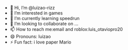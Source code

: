 - 👋 Hi, I’m @luizao-rizz
- 👀 I’m interested in games
- 🌱 I’m currently learning speedrun
- 💞️ I’m looking to collaborate on ...
- 📫 How to reach me:email and roblox:luis_otaviopro20
- 😄 Pronouns: luizao
- ⚡ Fun fact: i love paper Mario 

<!---
luizao-rizz/luizao-rizz is a ✨ special ✨ repository because its `README.md` (this file) appears on your GitHub profile.
You can click the Preview link to take a look at your changes.
--->

